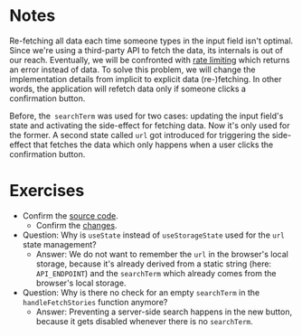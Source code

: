 # Notes

Re-fetching all data each time someone types in the input field isn't optimal. Since we're using a third-party API to fetch the data, its internals is out of our reach. Eventually, we will be confronted with [rate limiting](https://en.wikipedia.org/wiki/Rate_limiting) which returns an error instead of data. To solve this problem, we will change the implementation details from implicit to explicit data (re-)fetching. In other words, the application will refetch data only if someone clicks a confirmation button.

Before, the` searchTerm` was used for two cases: updating the input field's state and activating the side-effect for fetching data. Now it's only used for the former. A second state called `url` got introduced for triggering the side-effect that fetches the data which only happens when a user clicks the confirmation button.

# Exercises

- Confirm the [source code](https://codesandbox.io/s/github/the-road-to-learn-react/hacker-stories/tree/2021/Explicit-Data-Fetching-with-React).
  - Confirm the [changes](https://github.com/the-road-to-learn-react/hacker-stories/compare/2021/Memoized-Handler-in-React...2021/Explicit-Data-Fetching-with-React).
- Question: Why is `useState` instead of `useStorageState` used for the `url` state management?
  - Answer: We do not want to remember the `url` in the browser's local storage, because it's already derived from a static string (here: `API_ENDPOINT`) and the `searchTerm` which already comes from the browser's local storage.
- Question: Why is there no check for an empty `searchTerm` in the `handleFetchStories` function anymore?
  - Answer: Preventing a server-side search happens in the new button, because it gets disabled whenever there is no `searchTerm`.
